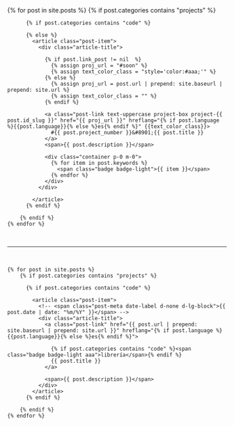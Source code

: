 <div class="container">

  <div class="projects-box mt-3">
    {% for post in site.posts %}
        {% if post.categories contains "projects" %}

          {% if post.categories contains "code" %}

          {% else %}
            <article class="post-item">
              <div class="article-title">

                {% if post.link_post != nil  %}
                  {% assign proj_url = "#soon" %}
                  {% assign text_color_class = "style='color:#aaa;'" %}
                {% else %}
                  {% assign proj_url = post.url | prepend: site.baseurl | prepend: site.url %}
                  {% assign text_color_class = "" %}
                {% endif %}

                <a class="post-link text-uppercase project-box project-{{ post.id_slug }}" href="{{ proj_url }}" hreflang="{% if post.language %}{{post.language}}{% else %}es{% endif %}" {{text_color_class}}>
                  #{{ post.project_number }}&#8901;{{ post.title }}
                </a>
                <span>{{ post.description }}</span>

                <div class="container p-0 m-0">
                  {% for item in post.keywords %}
                    <span class="badge badge-light">{{ item }}</span>
                  {% endfor %}
                </div>
              </div>

            </article>
          {% endif %}

        {% endif %}
    {% endfor %}
  </div>

  <br><hr><br>

  <div class="libs-box">
    <!-- <h2 class="over-title mt-4">Librerías</h2> -->

    {% for post in site.posts %}
        {% if post.categories contains "projects" %}

          {% if post.categories contains "code" %}

            <article class="post-item">
              <!-- <span class="post-meta date-label d-none d-lg-block">{{ post.date | date: "%m/%Y" }}</span> -->
              <div class="article-title">
                <a class="post-link" href="{{ post.url | prepend: site.baseurl | prepend: site.url }}" hreflang="{% if post.language %}{{post.language}}{% else %}es{% endif %}">

                  {% if post.categories contains "code" %}<span class="badge badge-light aaa">librería</span>{% endif %}
                  {{ post.title }}
                </a>

                <span>{{ post.description }}</span>
              </div>
            </article>
          {% endif %}

        {% endif %}
    {% endfor %}

  </div>

</div>
